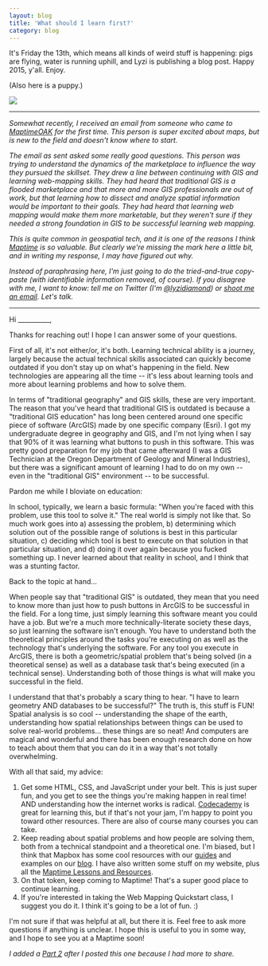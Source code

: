 ```yaml
---
layout: blog
title: 'What should I learn first?'
category: blog
---
```


It's Friday the 13th, which means all kinds of weird stuff is happening: pigs are flying, water is running uphill, and Lyzi is publishing a blog post. Happy 2015, y'all. Enjoy.

(Also here is a puppy.)

![](http://i.giphy.com/LPQ943m8yMcpy.gif)

---------------

<em>Somewhat recently, I received an email from someone who came to [MaptimeOAK](http://twitter.com/maptimeoak) for the first time. This person is super excited about maps, but is new to the field and doesn't know where to start.

The email as sent asked some really good questions. This person was trying to understand the dynamics of the marketplace to influence the way they pursued the skillset. They drew a line between continuing with GIS and learning web-mapping skills. They had heard that traditional GIS is a flooded marketplace and that more and more GIS professionals are out of work, but that learning how to dissect and analyze spatial information would be important to their goals. They had heard that learning web mapping would make them more marketable, but they weren't sure if they needed a strong foundation in GIS to be successful learning web mapping.

This is quite common in geospatial tech, and it is one of the reasons I think [Maptime](http://maptime.io) is so valuable. But clearly we're missing the mark here a little bit, and in writing my response, I may have figured out why.

Instead of paraphrasing here, I'm just going to do the tried-and-true copy-paste (with identifiable information removed, of course). If you disagree with me, I want to know: tell me on Twitter (I'm [@lyzidiamond](https://twitter.com/lyzidiamond)) or [shoot me an email](http://lyzidiamond.com/about). Let's talk.</em>

----------------

Hi __________,

Thanks for reaching out! I hope I can answer some of your questions.

First of all, it's not either/or, it's both. Learning technical ability is a journey, largely because the actual technical skills associated can quickly become outdated if you don't stay up on what's happening in the field. New technologies are appearing all the time -- it's less about learning tools and more about learning problems and how to solve them.

In terms of "traditional geography" and GIS skills, these are very important. The reason that you've heard that traditional GIS is outdated is because a "traditional GIS education" has long been centered around one specific piece of software (ArcGIS) made by one specific company (Esri). I got my undergraduate degree in geography and GIS, and I'm not lying when I say that 90% of it was learning what buttons to push in this software. This was pretty good preparation for my job that came afterward (I was a GIS Technician at the Oregon Department of Geology and Mineral Industries), but there was a significant amount of learning I had to do on my own -- even in the "traditional GIS" environment -- to be successful.

Pardon me while I bloviate on education:

In school, typically, we learn a basic formula: "When you're faced with this problem, use this tool to solve it." The real world is simply not like that. So much work goes into a) assessing the problem, b) determining which solution out of the possible range of solutions is best in this particular situation, c) deciding which tool is best to execute on that solution in that particular situation, and d) doing it over again because you fucked something up. I never learned about that reality in school, and I think that was a stunting factor.

Back to the topic at hand...

When people say that "traditional GIS" is outdated, they mean that you need to know more than just how to push buttons in ArcGIS to be successful in the field. For a long time, just simply learning this software meant you could have a job. But we're a much more technically-literate society these days, so just learning the software isn't enough. You have to understand both the theoretical principles around the tasks you're executing on as well as the technology that's underlying the software. For any tool you execute in ArcGIS, there is both a geometric/spatial problem that's being solved (in a theoretical sense) as well as a database task that's being executed (in a technical sense). Understanding both of those things is what will make you successful in the field.

I understand that that's probably a scary thing to hear. "I have to learn geometry AND databases to be successful?" The truth is, this stuff is FUN! Spatial analysis is so cool -- understanding the shape of the earth, understanding how spatial relationships between things can be used to solve real-world problems... these things are so neat! And computers are magical and wonderful and there has been enough research done on how to teach about them that you can do it in a way that's not totally overwhelming.

With all that said, my advice:

1. Get some HTML, CSS, and JavaScript under your belt. This is just super fun, and you get to see the things you're making happen in real time! AND understanding how the internet works is radical. [Codecademy](https://codecademy.com) is great for learning this, but if that's not your jam, I'm happy to point you toward other resources. There are also of course many courses you can take.
2. Keep reading about spatial problems and how people are solving them, both from a technical standpoint and a theoretical one. I'm biased, but I think that Mapbox has some cool resources with our [guides](https://mapbox.com/guides) and examples on our [blog](https://mapbox.com/blog). I have also written some stuff on my website, plus all the [Maptime Lessons and Resources](http://maptime.io/lessons-resources).
3. On that token, keep coming to Maptime! That's a super good place to continue learning.
4. If you're interested in taking the Web Mapping Quickstart class, I suggest you do it. I think it's going to be a lot of fun. :)

I'm not sure if that was helpful at all, but there it is. Feel free to ask more questions if anything is unclear. I hope this is useful to you in some way, and I hope to see you at a Maptime soon!

_I added a [Part 2](http://lyzidiamond.com/posts/what-to-learn-first-pt-2) after I posted this one because I had more to share._
